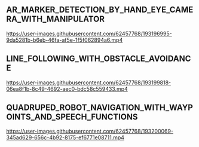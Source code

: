 


## AR_MARKER_DETECTION_BY_HAND_EYE_CAMERA_WITH_MANIPULATOR
https://user-images.githubusercontent.com/62457768/193196995-9da5281b-b6eb-46fa-af5e-1f5f062894a6.mp4

## LINE_FOLLOWING_WITH_OBSTACLE_AVOIDANCE
https://user-images.githubusercontent.com/62457768/193199818-06ea8f1b-8c49-4692-aec0-bdc58c559433.mp4

## QUADRUPED_ROBOT_NAVIGATION_WITH_WAYPOINTS_AND_SPEECH_FUNCTIONS
https://user-images.githubusercontent.com/62457768/193200069-345ad629-656c-4b92-8175-ef6771e08711.mp4

